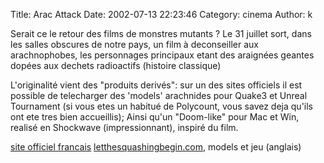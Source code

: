 Title: Arac Attack
Date: 2002-07-13 22:23:46
Category: cinema
Author: k

Serait ce le retour des films de monstres mutants ?
Le 31 juillet sort, dans les salles obscures de notre pays, un film à deconseiller aux arachnophobes, les personnages principaux etant des araignées geantes dopées aux dechets radioactifs (histoire classique)

L'originalité vient des "produits derivés": sur un des sites officiels il est possible de telecharger des 'models' arachnides pour Quake3 et Unreal Tournament (si vous etes un habitué de Polycount, vous savez deja qu'ils ont ete tres bien accueillis); Ainsi qu'un "Doom-like" pour Mac et Win, realisé en Shockwave (impressionnant), inspiré du film.

[site officiel francais](http://www.warnerbros.fr/movies/aracattack/)
[letthesquashingbegin.com](http://www.letthesquashingbegin.com/), models et jeu (anglais)